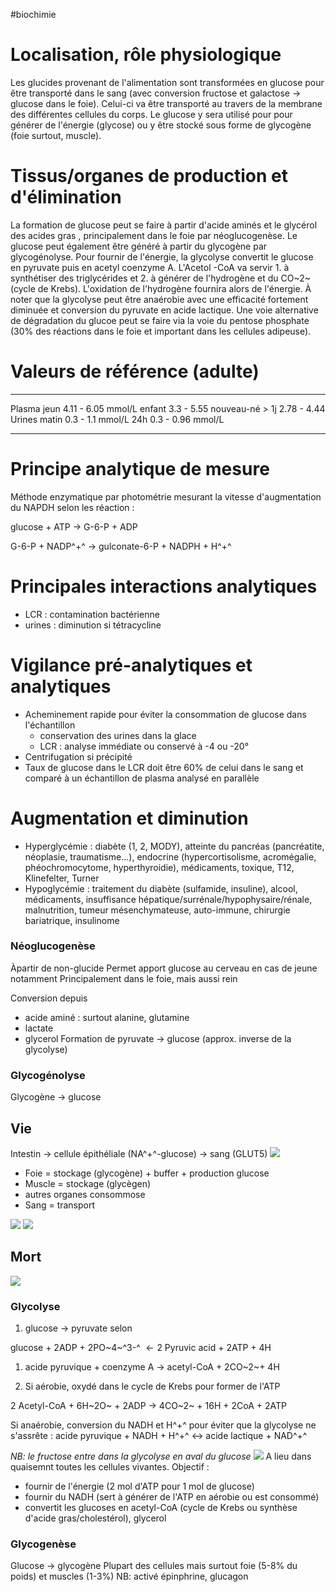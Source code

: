 #biochimie 
# Localisation, rôle physiologique

Les glucides provenant de l'alimentation sont transformées en glucose pour être transporté dans le sang (avec conversion fructose et galactose -\> glucose dans le foie). Celui-ci va être transporté au travers de la membrane des différentes cellules du corps. Le glucose y sera utilisé pour pour générer de l'énergie (glycose) ou y être stocké sous forme de glycogène (foie surtout, muscle).

# Tissus/organes de production et d\'élimination

La formation de glucose peut se faire à partir d'acide aminés et le glycérol des acides gras , principalement dans le foie par néoglucogenèse. Le glucose peut également être généré à partir du glycogène par glycogénolyse. Pour fournir de l'énergie, la glycolyse convertit le glucose en pyruvate puis en acetyl coenzyme A. L'Acetol -CoA va servir 1. à synthétiser des triglycérides et 2. à générer de l'hydrogène et du CO~2~ (cycle de Krebs). L'oxidation de l'hydrogène fournira alors de l'énergie. À noter que la glycolyse peut être anaérobie avec une efficacité fortement diminuée et conversion du pyruvate en acide lactique. Une voie alternative de dégradation du glucoe peut se faire via la voie du pentose phosphate (30% des réactions dans le foie et important dans les cellules adipeuse).

# Valeurs de référence (adulte)

  -------- ------------------ --------------------
  Plasma   jeun               4.11 - 6.05 mmol/L
           enfant             3.3 - 5.55
           nouveau-né \> 1j   2.78 - 4.44
  Urines   matin              0.3 - 1.1 mmol/L
           24h                0.3 - 0.96 mmol/L
                              
  -------- ------------------ --------------------

# Principe analytique de mesure

Méthode enzymatique par photométrie mesurant la vitesse d'augmentation
du NAPDH selon les réaction :

glucose + ATP → G-6-P + ADP

G-6-P + NADP^+^ → gulconate-6-P + NADPH + H^+^

# Principales interactions analytiques

-   LCR : contamination bactérienne
-   urines : diminution si tétracycline

# Vigilance pré-analytiques et analytiques

-   Acheminement rapide pour éviter la consommation de glucose dans
    l'échantillon
    -   conservation des urines dans la glace
    -   LCR : analyse immédiate ou conservé à -4 ou -20°
-   Centrifugation si précipité
-   Taux de glucose dans le LCR doit être 60% de celui dans le sang et
    comparé à un échantillon de plasma analysé en parallèle

# Augmentation et diminution

-   Hyperglycémie : diabète (1, 2, MODY), atteinte du pancréas
    (pancréatite, néoplasie, traumatisme...), endocrine
    (hypercortisolisme, acromégalie, phéochromocytome, hyperthyroidie),
    médicaments, toxique, T12, Klinefelter, Turner
-   Hypoglycémie : traitement du diabète (sulfamide, insuline), alcool,
    médicaments, insuffisance hépatique/surrénale/hypophysaire/rénale,
    malnutrition, tumeur mésenchymateuse, auto-immune, chirurgie
    bariatrique, insulinome




### Néoglucogenèse

Àpartir de non-glucide Permet apport glucose au cerveau en cas de jeune
notamment Principalement dans le foie, mais aussi rein

Conversion depuis

-   acide aminé : surtout alanine, glutamine
-   lactate
-   glycerol Formation de pyruvate -\> glucose (approx. inverse de la
    glycolyse)

### Glycogénolyse

Glycogène -\> glucose

## Vie

Intestin -\> cellule épithéliale (NA^+^-glucose) -\> sang (GLUT5)
![](file:///c:/Users/apraga/org/images/biochimie/glucose-transport.png)

-   Foie = stockage (glycogène) + buffer + production glucose
-   Muscle = stockage (glycègen)
-   autres organes consommose
-   Sang = transport

![](file:///c:/Users/apraga/org/images/biochimie/hyperglycemie.png)
![](file:///c:/Users/apraga/org/images/biochimie/hypoglycemie.png)

## Mort

![](file:///c:/Users/apraga/org/images/biochimie/glucose.png)

### Glycolyse

1.  glucose -\> pyruvate selon

glucose + 2ADP + 2PO~4~^3-^  ← 2 Pyruvic acid + 2ATP + 4H

1.  acide pyruvique + coenzyme A → acetyl-CoA + 2CO~2~+ 4H

2.  Si aérobie, oxydé dans le cycle de Krebs pour former de l'ATP

2 Acetyl-CoA + 6H~2O~ + 2ADP → 4CO~2~ + 16H + 2CoA + 2ATP

Si anaérobie, conversion du NADH et H^+^ pour éviter que la glycolyse ne
s'assrête : acide pyruvique + NADH + H^+^ ↔ acide lactique + NAD^+^

*NB: le fructose entre dans la glycolyse en aval du glucose*
![](file:///c:/Users/apraga/org/images/biochimie/glucides.png) A lieu
dans quaisemnt toutes les cellules vivantes. Objectif :

-   fournir de l'énergie (2 mol d'ATP pour 1 mol de glucose)
-   fournir du NADH (sert à générer de l'ATP en aérobie ou est consommé)
-   convertit les glucoses en acetyl-CoA (cycle de Krebs ou synthèse
    d'acide gras/cholestérol), glycerol

### Glycogenèse

Glucose -\> glycogène Plupart des cellules mais surtout foie (5-8% du
poids) et muscles (1-3%) NB: activé épinphrine, glucagon

